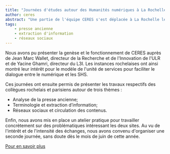 ```yaml
---
title: "Journées d'études autour des Humanités numériques à La Rochelle"
author: ceres
abstract: "Une partie de l'équipe CERES s'est déplacée à La Rochelle les 3 et 4 mars 2022 pour une journée d'études sur les méthodes numériques pour les SHS"
tags:
    - presse ancienne
    - extraction d'information
    - réseaux sociaux
---
```


Nous avons pu présenter la genèse et le fonctionnement de CERES auprès de Jean Marc Wallet, directeur de la Recherche et de l'Innovation de l'ULR et de Yacine Ghamri, directeur du L3I. Les instances rochelaises ont ainsi montré leur intérêt pour le modèle de l'unité de services pour faciliter le dialogue entre le numérique et les SHS.

Ces journées ont ensuite permis de présenter les travaux respectifs des collègues rochelais et parisiens autour de trois thèmes :

- Analyse de la presse ancienne;
- Terminologie et extraction d’information;
- Réseaux sociaux et circulation des contenus.

Enfin, nous avons mis en place un atelier pratique pour travailler concrètement sur des problématiques intéressant les deux sites. Au vu de l'intérêt et de l'intensité des échanges, nous avons convenu d'organiser une seconde journée, sans doute dès le mois de juin de cette année.

[Pour en savoir plus](https://www.univ-larochelle.fr/actualites/journees-detudes-autour-des-humanites-numeriques/)